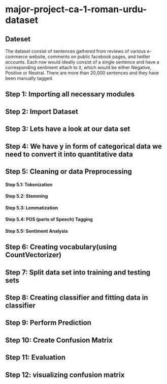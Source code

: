# major-project-ca-1-roman-urdu-dataset
## Dateset
The dataset consist of sentences gathered from reviews of various e-commerce website, comments on public facebook pages, and twitter accounts. Each row would ideally consist of a single sentence and have a corresponding sentiment attach to it, which would be either Negative, Positive or Neutral. There are more than 20,000 sentences and they have been manually tagged.

## Step 1: Importing all necessary modules

## Step 2: Import Dataset

## Step 3: Lets have a look at our data set

## Step 4: We have y in form of categorical data we need to convert it into quantitative data

## Step 5: Cleaning or data Preprocessing

#### Step 5.1: Tokenization
#### Step 5.2: Stemming
#### Step 5.3: Lemmatization
#### Step 5.4: POS (parts of Speech) Tagging
#### Step 5.5: Sentiment Analysis

## Step 6: Creating vocabulary(using CountVectorizer)

## Step 7: Split data set into training and testing sets

## Step 8: Creating classifier and fitting data in classifier

## Step 9: Perform Prediction

## Step 10: Create Confusion Matrix

## Step 11: Evaluation

## Step 12: visualizing confusion matrix
